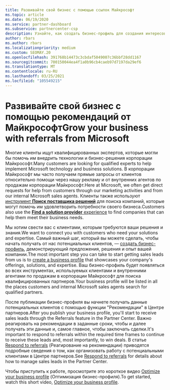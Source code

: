 ```yaml
---
title: Развивайте свой бизнес с помощью ссылок Майкрософт
ms.topic: article
ms.date: 06/19/2020
ms.service: partner-dashboard
ms.subservice: partnercenter-csp
description: Узнайте, как создать бизнес-профиль для создания интересов по продажам через функцию "ссылки центра партнеров", а затем ответить на эти ссылки.
author: rbars
ms.author: rbars
ms.localizationpriority: medium
ms.custom: SEOMAY.20
ms.openlocfilehash: 391768b14473c3cbdaf5049007c36bbf28dd1167
ms.sourcegitcommit: 700150044ea4f1a0b96cb4caeb97d7197da29ef6
ms.translationtype: MT
ms.contentlocale: ru-RU
ms.lasthandoff: 03/25/2021
ms.locfileid: "105549215"
---
```

# <a name="grow-your-business-with-referrals-from-microsoft"></a><span data-ttu-id="c1e4b-103">Развивайте свой бизнес с помощью рекомендаций от Майкрософт</span><span class="sxs-lookup"><span data-stu-id="c1e4b-103">Grow your business with referrals from Microsoft</span></span>

<span data-ttu-id="c1e4b-104">Многие клиенты ищут квалифицированных экспертов, которые могли бы помочь им внедрить технологии и бизнес-решения корпорации Майкрософт.</span><span class="sxs-lookup"><span data-stu-id="c1e4b-104">Many customers are looking for qualified experts to help implement Microsoft technology and business solutions.</span></span> <span data-ttu-id="c1e4b-105">В корпорации Майкрософт мы часто получаем прямые запросы от клиентов относительно помощи через нашу рекламу и от внутренних агентов по продажам корпорации Майкрософт.</span><span class="sxs-lookup"><span data-stu-id="c1e4b-105">Here at Microsoft, we often get direct requests for help from customers through our marketing activities and from our internal Microsoft sales agents.</span></span> <span data-ttu-id="c1e4b-106">Клиенты также используют [инструмент **Поиск поставщика решений**](https://www.microsoft.com/solution-providers/search) для поиска компаний, которые могут помочь им удовлетворить потребности своего бизнеса.</span><span class="sxs-lookup"><span data-stu-id="c1e4b-106">Customers also use the [**Find a solution provider** experience](https://www.microsoft.com/solution-providers/search) to find companies that can help them meet their business needs.</span></span> 

<span data-ttu-id="c1e4b-107">Мы хотим свести вас с клиентами, которым требуются ваши решения и знания.</span><span class="sxs-lookup"><span data-stu-id="c1e4b-107">We want to connect you with customers who need your solutions and expertise.</span></span> <span data-ttu-id="c1e4b-108">Самый важный шаг, который вы можете сделать, чтобы начать получать от нас потенциальных клиентов, — [создать бизнес-профиль](create-a-marketing-profile.md), демонстрирующий предложения, решения и опыт вашей компании.</span><span class="sxs-lookup"><span data-stu-id="c1e4b-108">The most important step you can take to start getting sales leads from us is to [create a business profile](create-a-marketing-profile.md) that showcases your company's offerings, solutions, and expertise.</span></span> <span data-ttu-id="c1e4b-109">Ваш бизнес-профиль будет появляться во всех инструментах, используемых клиентами и внутренними агентами по продажам в корпорации Майкрософт для поиска квалифицированных партнеров.</span><span class="sxs-lookup"><span data-stu-id="c1e4b-109">Your business profile will be listed in all the places customers and internal Microsoft sales agents search for qualified partners.</span></span> 

 <span data-ttu-id="c1e4b-110">После публикации бизнес-профиля вы начнете получать данные потенциальных клиентов с помощью функции "Рекомендации" в Центре партнеров.</span><span class="sxs-lookup"><span data-stu-id="c1e4b-110">After you publish your business profile, you'll start to receive sales leads through the Referrals feature in the Partner Center.</span></span> <span data-ttu-id="c1e4b-111">Важно реагировать на рекомендации в заданные сроки, чтобы и далее получать эти данные и, самое главное, чтобы заключать сделки.</span><span class="sxs-lookup"><span data-stu-id="c1e4b-111">It's important to respond to referrals within the required time frames to continue to receive these leads and, most importantly, to win deals.</span></span> <span data-ttu-id="c1e4b-112">В статье [Respond to referrals](manage-leads.md) (Реагирование на рекомендации) приводятся подробные сведения о том, как организовать работу с потенциальными клиентами в Центре партнеров.</span><span class="sxs-lookup"><span data-stu-id="c1e4b-112">See [Respond to referrals](manage-leads.md) for details about how to manage sales leads in the Partner Center.</span></span>  


<span data-ttu-id="c1e4b-113">Чтобы приступить к работе, просмотрите это короткое видео [Optimize your business profile](https://player.vimeo.com/video/252788046) (Оптимизация бизнес-профиля).</span><span class="sxs-lookup"><span data-stu-id="c1e4b-113">To get started, watch this short video, [Optimize your business profile](https://player.vimeo.com/video/252788046).</span></span>
